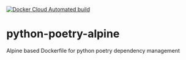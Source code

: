 [![Docker Cloud Automated build](https://img.shields.io/docker/cloud/automated/frederikp/python-poetry-alpine)](https://hub.docker.com/repository/docker/frederikp/python-poetry-alpine)

# python-poetry-alpine
Alpine based Dockerfile for python poetry dependency management
